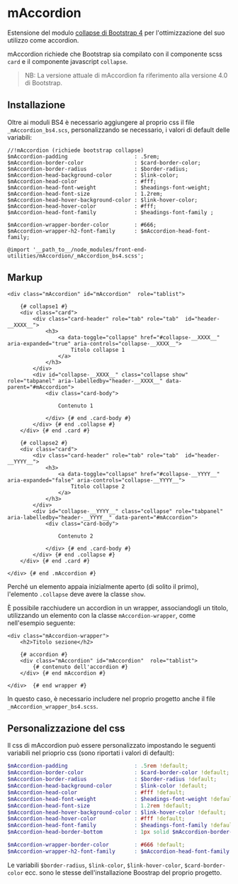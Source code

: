 # mAccordion

Estensione del modulo [collapse di Bootstrap 4](https://getbootstrap.com/docs/4.0/components/collapse/) per l'ottimizzazione del suo utilizzo come accordion. 

mAccordion richiede che Bootstrap sia compilato con il componente scss `card` e il componente javascript `collapse`.

> NB: La versione attuale di mAccordion fa riferimento alla versione 4.0 di Bootstrap.

## Installazione

Oltre ai moduli BS4 è necessario aggiungere al proprio css il file `_mAccordion_bs4.scs`, personalizzando se necessario, i valori di default delle variabili:

```
//!mAccordion (richiede bootstrap collapse)
$mAccordion-padding                     : .5rem;
$mAccordion-border-color                : $card-border-color;
$mAccordion-border-radius               : $border-radius;
$mAccordion-head-background-color       : $link-color;
$mAccordion-head-color                  : #fff;
$mAccordion-head-font-weight            : $headings-font-weight;
$mAccordion-head-font-size              : 1.2rem;
$mAccordion-head-hover-background-color : $link-hover-color;
$mAccordion-head-hover-color            : #fff;
$mAccordion-head-font-family            : $headings-font-family ;

$mAccordion-wrapper-border-color        : #666;
$mAccordion-wrapper-h2-font-family      : $mAccordion-head-font-family;

@import '__path_to__/node_modules/front-end-utilities/mAccordion/_mAccordion_bs4.scss';
```


## Markup

```twig
<div class="mAccordion" id="mAccordion"  role="tablist">

	{# collapse1 #}
	<div class="card">
		<div class="card-header" role="tab" role="tab"  id="header-__XXXX__">
			<h3>
				<a data-toggle="collapse" href="#collapse-__XXXX__" aria-expanded="true" aria-controls="collapse-__XXXX__">
					Titolo collapse 1
				</a>
			</h3>
		</div>
		<div id="collapse-__XXXX__" class="collapse show" role="tabpanel" aria-labelledby="header-__XXXX__" data-parent="#mAccordion">
			<div class="card-body">

				Contenuto 1

			</div> {# end .card-body #}
		</div> {# end .collapse #}
	</div> {# end .card #}

	{# collapse2 #}
	<div class="card">
		<div class="card-header" role="tab" role="tab"  id="header-__YYYY__">
			<h3>
				<a data-toggle="collapse" href="#collapse-__YYYY__" aria-expanded="false" aria-controls="collapse-__YYYY__">
					Titolo collapse 2
				</a>
			</h3>
		</div>
		<div id="collapse-__YYYY__" class="collapse" role="tabpanel" aria-labelledby="header-__YYYY__" data-parent="#mAccordion">
			<div class="card-body">

				Contenuto 2

			</div> {# end .card-body #}
		</div> {# end .collapse #}
	</div> {# end .card #}

</div> {# end .mAccordion #}
```

Perché un elemento appaia inizialmente aperto (di solito il primo), l'elemento `.collapse` deve avere la classe `show`.


È possibile racchiudere un accordion in un wrapper, associandogli un titolo, utilizzando un elemento con la classe `mAccordion-wrapper`, come nell'esempio seguente:

```twig
<div class="mAccordion-wrapper">
	<h2>Titolo sezione</h2>
	
	{# accordion #}
	<div class="mAccordion" id="mAccordion"  role="tablist">
		{# contenuto dell'accordion #}
	</div> {# end mAccordion #}
	
</div>  {# end wrapper #}
```

In questo caso, è necessario includere nel proprio progetto anche il file `_mAccordion_wrapper_bs4.scss`.

## Personalizzazione del css

Il css di mAccordion può essere personalizzato impostando le seguenti variabili nel prioprio css (sono riportati i valori di default):

```scss
$mAccordion-padding                     : .5rem !default;
$mAccordion-border-color                : $card-border-color !default;
$mAccordion-border-radius               : $border-radius !default;
$mAccordion-head-background-color       : $link-color !default;
$mAccordion-head-color                  : #fff !default;
$mAccordion-head-font-weight            : $headings-font-weight !default;
$mAccordion-head-font-size              : 1.2rem !default;
$mAccordion-head-hover-background-color : $link-hover-color !default;
$mAccordion-head-hover-color            : #fff !default;
$mAccordion-head-font-family            : $headings-font-family !default;
$mAccordion-head-border-bottom          : 1px solid $mAccordion-border-color;

$mAccordion-wrapper-border-color        : #666 !default;
$mAccordion-wrapper-h2-font-family      : $mAccordion-head-font-family !default;
``` 
Le variabili `$border-radius`, `$link-color`, `$link-hover-color`, `$card-border-color` ecc. sono le stesse dell'installazione Boostrap del proprio progetto.
